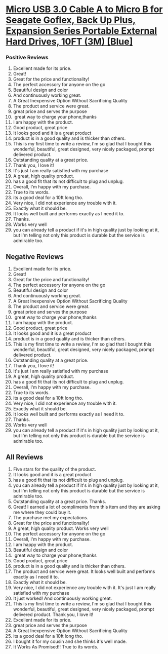 # [Micro USB 3.0 Cable A to Micro B for Seagate Goflex, Back Up Plus, Expansion Series Portable External Hard Drives, 10FT (3M) [Blue]](https://products.checkmycream.com/products/Micro-USB-3.0-Cable-A-to-Micro-B-for-Seagate-Goflex-Back-Up-Plus-Expansion-Series-Portable-External-Hard-Drives-10FT-(3M)-Blue.html)

### Positive Reviews

<ol>
      <li>Excellent made for its price.</li>
      <li>Great!</li>
      <li>Great for the price and functionality!</li>
      <li>The perfect accessory for anyone on the go</li>
      <li>Beautiful design and color</li>
      <li>And continuously working great.</li>
      <li>A Great Inexpensive Option Without Sacrificing Quality</li>
      <li>The product and service were great.</li>
      <li>great price and serves the purpose</li>
      <li> great way to charge your phone,thanks</li>
      <li>I am happy with the product.</li>
      <li>Good product, great price</li>
      <li>It looks good and it is a great product</li>
      <li>product is in a good quality and is thicker than others.</li>
      <li>This is my first time to write a review, I&#x27;m so glad that I bought this wonderful, beautiful, great designed, very nicely packaged, prompt delivered product.</li>
      <li>Outstanding quality at a great price.</li>
      <li>Thank you, I love it!</li>
      <li>It&#x27;s just I am really satisfied with my purchase</li>
      <li>A great, high quality product.</li>
      <li>has a good fit that its not difficult to plug and unplug.</li>
      <li>Overall, I&#x27;m happy with my purchase.</li>
      <li>True to its words.</li>
      <li>its a good deal for a 10ft long tho.</li>
      <li>Very nice, I did not experience any trouble with it.</li>
      <li>Exactly what it should be.</li>
      <li>It looks well built and performs exactly as I need it to.</li>
      <li>Thanks.</li>
      <li>Works very well</li>
      <li>you can already tell a product if it&#x27;s  in high quality just by looking at it, but I&#x27;m telling not only this product is durable but the service is admirable too.</li>
</ol>


<h2>Negative Reviews</h2>
<ol>
<li> Excellent made for its price.</li>
<li> Great!</li>
<li> Great for the price and functionality!</li>
<li> The perfect accessory for anyone on the go</li>
<li> Beautiful design and color</li>
<li> And continuously working great.</li>
<li> A Great Inexpensive Option Without Sacrificing Quality</li>
<li> The product and service were great.</li>
<li> great price and serves the purpose</li>
<li>  great way to charge your phone,thanks</li>
<li> I am happy with the product.</li>
<li> Good product, great price</li>
<li> It looks good and it is a great product</li>
<li> product is in a good quality and is thicker than others.</li>
<li> This is my first time to write a review, I&#x27;m so glad that I bought this wonderful, beautiful, great designed, very nicely packaged, prompt delivered product.</li>
<li> Outstanding quality at a great price.</li>
<li> Thank you, I love it!</li>
<li> It&#x27;s just I am really satisfied with my purchase</li>
<li> A great, high quality product.</li>
<li> has a good fit that its not difficult to plug and unplug.</li>
<li> Overall, I&#x27;m happy with my purchase.</li>
<li> True to its words.</li>
<li> its a good deal for a 10ft long tho.</li>
<li> Very nice, I did not experience any trouble with it.</li>
<li> Exactly what it should be.</li>
<li> It looks well built and performs exactly as I need it to.</li>
<li> Thanks.</li>
<li> Works very well</li>
<li> you can already tell a product if it&#x27;s  in high quality just by looking at it, but I&#x27;m telling not only this product is durable but the service is admirable too.</li>
</ol>

<h2>All Reviews</h2>

<ol>
    <li> Five stars for the quality of the product.</li>
    <li> It looks good and it is a great product</li>
    <li> has a good fit that its not difficult to plug and unplug.</li>
    <li> you can already tell a product if it&#x27;s  in high quality just by looking at it, but I&#x27;m telling not only this product is durable but the service is admirable too.</li>
    <li> Outstanding quality at a great price. Thanks.</li>
    <li> Great! I earned a lot of compliments from this item and they are asking me where they could buy it.</li>
    <li> The purchase met my expectations.</li>
    <li> Great for the price and functionality!</li>
    <li> A great, high quality product. Works very well</li>
    <li> The perfect accessory for anyone on the go</li>
    <li> Overall, I&#x27;m happy with my purchase.</li>
    <li> I am happy with the product.</li>
    <li> Beautiful design and color</li>
    <li>  great way to charge your phone,thanks</li>
    <li> Good product, great price</li>
    <li> product is in a good quality and is thicker than others.</li>
    <li> The product and service were great. It looks well built and performs exactly as I need it to.</li>
    <li> Exactly what it should be.</li>
    <li> Very nice, I did not experience any trouble with it. It&#x27;s just I am really satisfied with my purchase</li>
    <li> It just worked! And continuously working great.</li>
    <li> This is my first time to write a review, I&#x27;m so glad that I bought this wonderful, beautiful, great designed, very nicely packaged, prompt delivered product. Thank you, I love it!</li>
    <li> Excellent made for its price.</li>
    <li> great price and serves the purpose</li>
    <li> A Great Inexpensive Option Without Sacrificing Quality</li>
    <li> its a good deal for a 10ft long tho.</li>
    <li> I bought it for my cousin and she thinks it&#x27;s well made.</li>
    <li> It Works As Promised!! True to its words.</li>
</ol>




